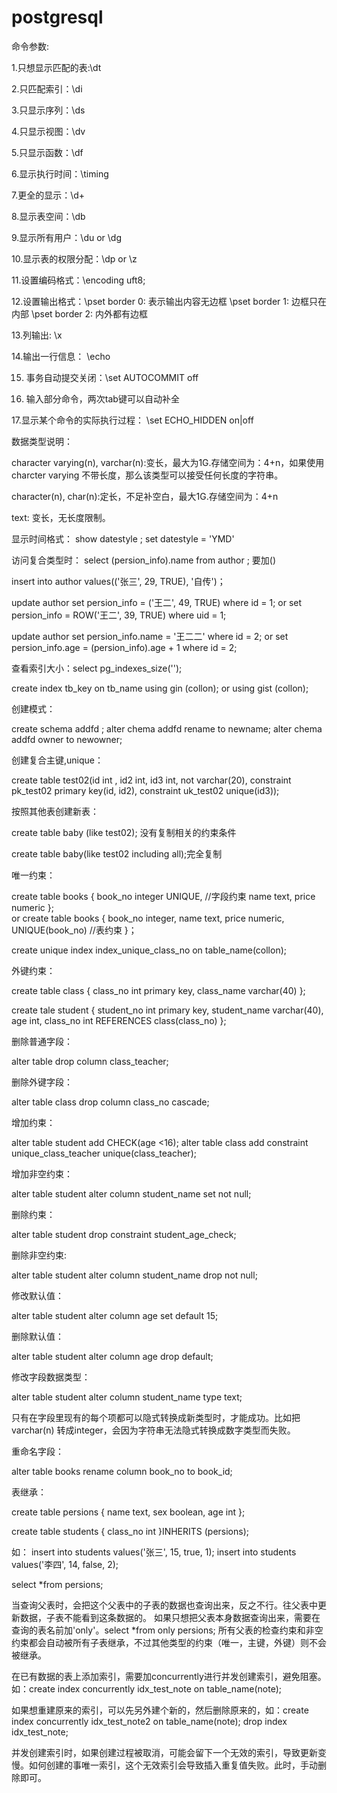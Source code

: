 # postgresql
命令参数:

1.只想显示匹配的表:\dt

2.只匹配索引：\di

3.只显示序列：\ds

4.只显示视图：\dv

5.只显示函数：\df

6.显示执行时间：\timing

7.更全的显示：\d+

8.显示表空间：\db

9.显示所有用户：\du or \dg

10.显示表的权限分配：\dp or \z

11.设置编码格式：\encoding uft8;

12.设置输出格式：\pset border 0: 表示输出内容无边框  \pset border 1: 边框只在内部 \pset border 2: 内外都有边框

13.列输出: \x

14.输出一行信息： \echo

15. 事务自动提交关闭：\set AUTOCOMMIT off

16. 输入部分命令，两次tab键可以自动补全

17.显示某个命令的实际执行过程： \set ECHO_HIDDEN on|off

数据类型说明：

character varying(n), varchar(n):变长，最大为1G.存储空间为：4+n，如果使用charcter varying 不带长度，那么该类型可以接受任何长度的字符串。

character(n), char(n):定长，不足补空白，最大1G.存储空间为：4+n

text: 变长，无长度限制。

显示时间格式： show datestyle ; set datestyle = 'YMD'

访问复合类型时： select (persion_info).name from author ; 要加()

insert into author values(('张三', 29, TRUE), '自传')；

update author set persion_info = ('王二', 49, TRUE) where id = 1; or set persion_info = ROW('王二', 39, TRUE) where uid = 1;

update author set persion_info.name = '王二二' where id = 2; or set persion_info.age = (persion_info).age + 1 where id = 2;

查看索引大小：select pg_indexes_size('');

create index tb_key on tb_name using gin (collon); or using gist (collon);

创建模式：

create schema addfd ;
alter chema addfd rename to newname;
alter chema addfd owner to newowner;


创建复合主键,unique：

create table test02(id int , id2 int, id3 int, not varchar(20), constraint pk_test02 primary key(id, id2), constraint uk_test02 unique(id3));

按照其他表创建新表：

create table baby (like test02); 没有复制相关的约束条件

create table baby(like test02 including all);完全复制

唯一约束：

create table books {
  book_no integer UNIQUE, //字段约束
  name text,
  price numeric
};         
or create table books {
   book_no integer,
   name text,
   price numeric,
   UNIQUE(book_no) //表约束
}；

create unique index index_unique_class_no on table_name(collon);

外键约束：

create table class {
   class_no int primary key,
   class_name varchar(40)
};

create tale student {
  student_no int primary key,
  student_name varchar(40),
  age int, 
  class_no int REFERENCES class(class_no)
};

删除普通字段：

alter table drop column class_teacher;

删除外键字段：

alter table class drop column class_no cascade;

增加约束：

alter table student add CHECK(age <16);
alter table class add constraint unique_class_teacher unique(class_teacher);

增加非空约束：

alter table student alter column student_name set not null;

删除约束：

alter table student drop constraint student_age_check;

删除非空约束:

alter table student alter column student_name drop not null;

修改默认值：

alter table student alter column age set default 15;

删除默认值：

alter table student alter column age drop default;

修改字段数据类型：

alter table student alter column student_name type text;

只有在字段里现有的每个项都可以隐式转换成新类型时，才能成功。比如把varchar(n) 转成integer，会因为字符串无法隐式转换成数字类型而失败。

重命名字段：

alter table books rename column book_no to book_id; 

表继承：

create table persions {
  name text,
  sex boolean,
  age int 
};

create table students {
  class_no int 
}INHERITS (persions);


如： insert into students values('张三', 15, true, 1);
    insert into students values('李四', 14, false, 2);
    
 select *from persions;
 
当查询父表时，会把这个父表中的子表的数据也查询出来，反之不行。往父表中更新数据，子表不能看到这条数据的。
如果只想把父表本身数据查询出来，需要在查询的表名前加'only'。select *from only persions; 
所有父表的检查约束和非空约束都会自动被所有子表继承，不过其他类型的约束（唯一，主键，外键）则不会被继承。

在已有数据的表上添加索引，需要加concurrently进行并发创建索引，避免阻塞。 如：create index concurrently idx_test_note on table_name(note);

如果想重建原来的索引，可以先另外建个新的，然后删除原来的，如：create index concurrently idx_test_note2 on table_name(note); drop index idx_test_note;

并发创建索引时，如果创建过程被取消，可能会留下一个无效的索引，导致更新变慢。如何创建的事唯一索引，这个无效索引会导致插入重复值失败。此时，手动删除即可。
